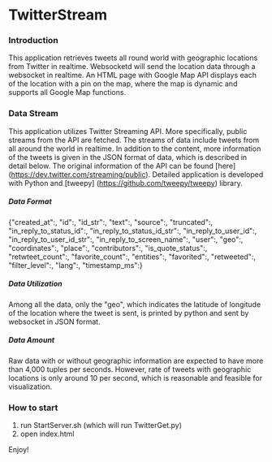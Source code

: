 # TwitterStream

### Introduction
This application retrieves tweets all round world with geographic locations from Twitter in realtime. Websocketd will send the location data through a websocket in realtime. An HTML page with Google Map API displays each of the location with a pin on the map, where the map is dynamic and supports all Google Map functions.


### Data Stream
This application utilizes Twitter Streaming API. More specifically, public streams from the API are fetched. The streams of data include tweets from all around the world in realtime. In addition to the content, more information of the tweets is given in the JSON format of data, which is described in detail below.
The original information of the API can be found [here] (https://dev.twitter.com/streaming/public). Detailed application is developed with Python and [tweepy] (https://github.com/tweepy/tweepy) library.

##### Data Format
{"created_at":,
"id":,
"id_str":,
"text":,
"source":,
"truncated":,
"in_reply_to_status_id":,
"in_reply_to_status_id_str":,
"in_reply_to_user_id":,
"in_reply_to_user_id_str":,
"in_reply_to_screen_name":,
"user":,
"geo":,
"coordinates":,
"place":,
"contributors":,
"is_quote_status":,
"retwteet_count":,
"favorite_count":,
"entities":,
"favorited":,
"retweeted":,
"filter_level":,
"lang":,
"timestamp_ms":}

##### Data Utilization
Among all the data, only the "geo", which indicates the latitude of longitude of the location where the tweet is sent, is printed by python and sent by websocket in JSON format.

##### Data Amount
Raw data with or without geographic information are expected to have more than 4,000 tuples per seconds. However, rate of tweets with geographic locations is only around 10 per second, which is reasonable and feasible for visualization.

### How to start
1. run StartServer.sh (which will run TwitterGet.py)
2. open index.html

Enjoy!
